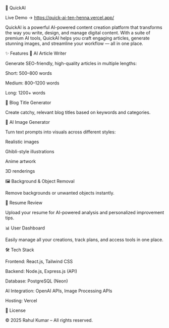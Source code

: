 🚀 QuickAI

Live Demo → https://quick-ai-ten-henna.vercel.app/

QuickAI is a powerful AI-powered content creation platform that transforms the way you write, design, and manage digital content. With a suite of premium AI tools, QuickAI helps you craft engaging articles, generate stunning images, and streamline your workflow — all in one place.

✨ Features
📝 AI Article Writer

Generate SEO-friendly, high-quality articles in multiple lengths:

Short: 500–800 words

Medium: 800–1200 words

Long: 1200+ words

📌 Blog Title Generator

Create catchy, relevant blog titles based on keywords and categories.

🎨 AI Image Generator

Turn text prompts into visuals across different styles:

Realistic images

Ghibli-style illustrations

Anime artwork

3D renderings

🖼️ Background & Object Removal

Remove backgrounds or unwanted objects instantly.

📄 Resume Review

Upload your resume for AI-powered analysis and personalized improvement tips.

📊 User Dashboard

Easily manage all your creations, track plans, and access tools in one place.

🛠️ Tech Stack

Frontend: React.js, Tailwind CSS

Backend: Node.js, Express.js (API)

Database: PostgreSQL (Neon)

AI Integration: OpenAI APIs, Image Processing APIs

Hosting: Vercel

📜 License

© 2025 Rahul Kumar – All rights reserved.
